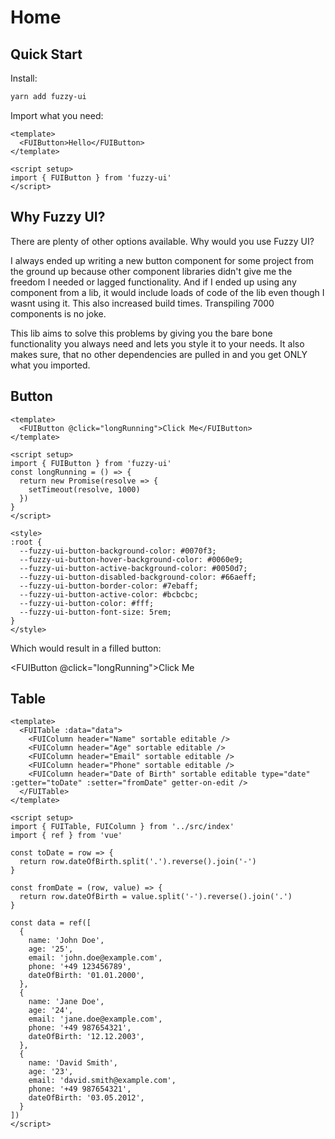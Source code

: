 # Home

## Quick Start

Install:

```sh
yarn add fuzzy-ui
```

Import what you need:

```vue
<template>
  <FUIButton>Hello</FUIButton>
</template>

<script setup>
import { FUIButton } from 'fuzzy-ui'
</script>
```

## Why Fuzzy UI?

There are plenty of other options available. Why would you use Fuzzy UI?

I always ended up writing a new button component for some project from the ground up because other component libraries didn't give me the freedom I needed or lagged functionality. And if I ended up using any component from a lib, it would include loads of code of the lib even though I wasnt using it. This also increased build times. Transpiling 7000 components is no joke.

This lib aims to solve this problems by giving you the bare bone functionality you always need and lets you style it to your needs. It also makes sure, that no other dependencies are pulled in and you get ONLY what you imported.

## Button

```vue
<template>
  <FUIButton @click="longRunning">Click Me</FUIButton>
</template>

<script setup>
import { FUIButton } from 'fuzzy-ui'
const longRunning = () => {
  return new Promise(resolve => {
    setTimeout(resolve, 1000)
  })
}
</script>

<style>
:root {
  --fuzzy-ui-button-background-color: #0070f3;
  --fuzzy-ui-button-hover-background-color: #0060e9;
  --fuzzy-ui-button-active-background-color: #0050d7;
  --fuzzy-ui-button-disabled-background-color: #66aeff;
  --fuzzy-ui-button-border-color: #7ebaff;
  --fuzzy-ui-button-active-color: #bcbcbc;
  --fuzzy-ui-button-color: #fff;
  --fuzzy-ui-button-font-size: 5rem;
}
</style>
```

Which would result in a filled button:

<FUIButton @click="longRunning">Click Me</FUIButton>

<script setup>
import { FUIButton } from '../src/index'
const longRunning = () => {
  return new Promise(resolve => {
    setTimeout(resolve, 1000)
  })
}

import { FUITable, FUIColumn } from '../src/index'
import { ref } from 'vue'

const toDate = row => {
  return row.dateOfBirth.split('.').reverse().join('-')
}

const fromDate = (row, value) => {
  return row.dateOfBirth = value.split('-').reverse().join('.')
}

const data = ref([
  {
    name: 'John Doe',
    age: '25',
    email: 'john.doe@example.com',
    phone: '+49 123456789',
    dateOfBirth: '01.01.2000',
  },
  {
    name: 'Jane Doe',
    age: '24',
    email: 'jane.doe@example.com',
    phone: '+49 987654321',
    dateOfBirth: '12.12.2003',
  },
  {
    name: 'David Smith',
    age: '23',
    email: 'david.smith@example.com',
    phone: '+49 987654321',
    dateOfBirth: '03.05.2012',
  }
])
</script>

<style>
:root {
  --fuzzy-ui-button-background-color: #0070f3;
  --fuzzy-ui-button-hover-background-color: #0060e9;
  --fuzzy-ui-button-active-background-color: #0050d7;
  --fuzzy-ui-button-disabled-background-color: #66aeff;
  --fuzzy-ui-button-border-color: #7ebaff;
  --fuzzy-ui-button-active-color: #bcbcbc;
  --fuzzy-ui-button-color: #fff;
  --fuzzy-ui-button-font-size: 5rem;
}
</style>

## Table

```vue
<template>
  <FUITable :data="data">
    <FUIColumn header="Name" sortable editable />
    <FUIColumn header="Age" sortable editable />
    <FUIColumn header="Email" sortable editable />
    <FUIColumn header="Phone" sortable editable />
    <FUIColumn header="Date of Birth" sortable editable type="date" :getter="toDate" :setter="fromDate" getter-on-edit />
  </FUITable>
</template>

<script setup>
import { FUITable, FUIColumn } from '../src/index'
import { ref } from 'vue'

const toDate = row => {
  return row.dateOfBirth.split('.').reverse().join('-')
}

const fromDate = (row, value) => {
  return row.dateOfBirth = value.split('-').reverse().join('.')
}

const data = ref([
  {
    name: 'John Doe',
    age: '25',
    email: 'john.doe@example.com',
    phone: '+49 123456789',
    dateOfBirth: '01.01.2000',
  },
  {
    name: 'Jane Doe',
    age: '24',
    email: 'jane.doe@example.com',
    phone: '+49 987654321',
    dateOfBirth: '12.12.2003',
  },
  {
    name: 'David Smith',
    age: '23',
    email: 'david.smith@example.com',
    phone: '+49 987654321',
    dateOfBirth: '03.05.2012',
  }
])
</script>
```

<FUITable :data="data">
  <FUIColumn header="Name" sortable editable />
  <FUIColumn header="Age" sortable editable />
  <FUIColumn header="Email" sortable editable />
  <FUIColumn header="Phone" sortable editable />
  <FUIColumn header="Date of Birth" sortable editable type="date" :getter="toDate" :setter="fromDate" getter-on-edit />
</FUITable>
